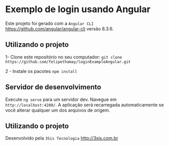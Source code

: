# Exemplo de login usando Angular

Este projeto foi gerado com a `Angular CLI` https://github.com/angular/angular-cli versão 8.3.6.

## Utilizando o projeto

1- Clone este repositório no seu computador:
`git clone https://github.com/felipethamay/loginExampleAngular.git`

2 - Instale os pacotes
`npm install`

## Servidor de desenvolvimento

Execute `ng serve` para um servidor dev. Navegue em `http://localhost:4200/`. A aplicação será recarregada automaticamente se você alterar qualquer um dos arquivos de origem.

## Utilizando o projeto
Desenvolvido pela `3Sis Tecnologia` http://3sis.com.br
